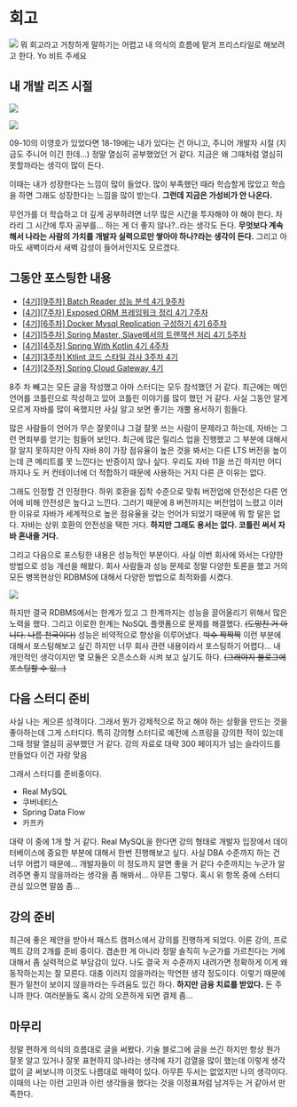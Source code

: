 # 회고

![](https://t1.daumcdn.net/cfile/tistory/9973CE4D5BAC6F7120)
뭐 회고라고 거창하게 말하기는 어렵고 내 의식의 흐름에 맡겨 프리스타일로 해보려고 한다. Yo 비트 주세요

## 내 개발 리즈 시절

![](https://raw.githubusercontent.com/cheese10yun/TIL/master/assets/2018.png)

![](https://raw.githubusercontent.com/cheese10yun/TIL/master/assets/2019.png)

09-10의 이영호가 있었다면 18-19에는 내가 있다는 건 아니고, 주니어 개발자 시절 (지금도 주니어 이긴 한데...) 정말 열심히 공부했었던 거 같다. 지금은 왜 그때처럼 열심히 못할까라는 생각이 많이 든다.

이때는 내가 성장한다는 느낌이 많이 들었다. 많이 부족했던 때라 학습할게 많았고 학습을 하면 그래도 성장한다는 느낌을 많이 받는다. **그런데 지금은 가성비가 안 나온다.**

무언가를 더 학습하고 더 깊게 공부하려면 너무 많은 시간을 투자해야 야 해야 한다. 차라리 그 시간에 투자 공부를... 하는 게 더 좋지 않나?..라는 생각도 든다. **무엇보다 계속해서 나라는 사람의 가치를 개발자 실력으로만 쌓아야 하나?라는 생각이 든다.** 그리고 아마도 새벽이라서 새벽 감성이 들어서인지도 모르겠다.

## 그동안 포스팅한 내용

* [[4기][9주차] Batch Reader 성능 분석 4기 9주차](https://github.com/cheese10yun/posting-review/blob/master/yun/2021-06-05-spring-batch-reader-performance.md)
* [[4기][7주차] Exposed ORM 프레임워크 정리 4기 7주차](https://github.com/cheese10yun/posting-review/blob/master/yun/2021-05-20-exposed.md)
* [[4기][6주차] Docker Mysql Replication 구성하기 4기 6주차](https://github.com/cheese10yun/posting-review/blob/master/yun/2021-05-13-docker-mysql-replication.md)
* [[4기][5주차] Spring Master, Slave에서의 트랜잭션 처리 4기 5주차](https://github.com/cheese10yun/posting-review/blob/master/yun/2021-05-06-spring-transaction.md)
* [[4기][4주차] Spring With Kotlin 4기 4주차](https://github.com/cheese10yun/posting-review/blob/master/yun/2021-04-29-spring-kotlin.md)
* [[4기][3주차] Ktlint 코드 스타일 검사 3주차 4기](https://github.com/cheese10yun/posting-review/blob/master/yun/2021-04-22-ktlint.md)
* [[4기][2주차] Spring Cloud Gateway 4기](https://github.com/cheese10yun/posting-review/blob/master/yun/2021-04-15-spring-gateway.md)

8주 차 빼고는 모든 글을 작성했고 아마 스터디는 모두 참석했던 거 같다. 최근에는 메인 언어를 코틀린으로 작성하고 있어 코틀린 이야기를 많이 했던 거 같다. 사실 그동안 알게 모르게 자바를 많이 욕했지만 사실 알고 보면 좋기는 개뿔 용서하기 힘들다.

많은 사람들이 언어가 무슨 잘못이냐 그걸 잘못 쓰는 사람이 문제라고 하는데, 자바는 그런 면죄부를 얻기는 힘들어 보인다. 최근에 많은 릴리스 업을 진행했고 그 부분에 대해서 잘 알지 못하지만 아직 자바 8이 가장 점유율이 높은 것을 봐서는 다른 LTS 버전을 높이는데 큰 메리트를 못 느낀다는 반증이지 않나 싶다. 우리도 자바 11을 쓰긴 하지만 어디까지나 도 커 컨테이너에 더 적합하기 때문에 사용하는 거지 다른 큰 이유는 없다.

그래도 인정할 건 인정한다. 하위 호환을 집착 수준으로 맞춰 버전업에 안전성은 다른 언어에 비해 안전성은 높다고 느낀다. 그러기 때문에 8 버전까지는 버전업이 느렸고 이러한 이유로 자바가 세계적으로 높은 점유율을 갖는 언어가 되었기 때문에 뭐 할 말은 없다. 자바는 상위 호환의 안전성을 택한 거다. **하지만 그래도 용서는 없다. 코틀린 써서 자바 혼내줄 거다.**

그리고 다음으로 포스팅한 내용은 성능적인 부분이다. 사실 이번 회사에 와서는 다양한 방법으로 성능 개선을 해왔다. 회사 사람들과 성능 문제로 정말 다양한 토론을 했고 거의 모든 병목현상인 RDBMS에 대해서 다양한 방법으로 최적화를 시켰다.

![](https://steemitimages.com/1280x0/https://steemitimages.com/DQmWBSv3vLHYGEmDAzs23P4wEeYJKfLRqum9tfw5w9a8Y4g/800a133d53301a5bd9c7a3a943b3bcf9_dat.png)

하지만 결국 RDBMS에서는 한계가 있고 그 한계까지는 성능을 끌어올리기 위해서 많은 노력을 했다. 그리고 이로한 한계는 NoSQL 플랫폼으로 문제를 해결했다. ~~(도망친 거 아니다. 나름 천국이다)~~ 성능은 비약적으로 향상을 이루어냈다. ~~박수 짝짝짝~~ 이런 부분에 대해서 포스팅해보고 싶긴 하지만 너무 회사 관련 내용이라서 포스팅하기 어렵다... 내 개인적인 생각이지만 몇 모듈은 오픈소스화 시켜 보고 싶기도 하다. ~~(그래야지 블로그에 포스팅할 수 있...)~~


## 다음 스터디 준비

사실 나는 게으른 성격이다. 그래서 뭔가 강제적으로 하고 해야 하는 상황을 만드는 것을 좋아하는데 그게 스터디다. 특히 강의형 스터디로 예전에 스프링을 강의한 적이 있는데 그때 정말 열심히 공부했던 거 같다. 강의 자료로 대략 300 페이지가 넘는 슬라이드를 만들었다 이건 자랑 맞음

그래서 스터디를 준비중이다. 


* Real MySQL
* 쿠버네티스
* Spring Data Flow
* 카프카

대략 이 중에 1개 할 거 같다. Real MySQL을 한다면 강의 형태로 개발자 입장에서 데이터베이스에 중요한 부분에 대해서 한번 진행해보고 싶다. 사실 DBA 수준까지 하는 건 너무 어렵기 때문에... 개발자들이 이 정도까지 알면 좋을 거 같다 수준까지는 누군가 알려주면 좋지 않을까라는 생각을 좀 해봐서... 아무튼 그렇다. 혹시 위 항목 중에 스터디 관심 있으면 말씀 좀...

## 강의 준비
최근에 좋은 제안을 받아서 패스트 캠퍼스에서 강의를 진행하게 되었다. 이론 강의, 프로젝트 강의 2개를 준비 중이다. 겸손한 게 아니라 정말 솔직히 누군가를 가르친다는 거에 대해서 좀 실력적으로 부담감이 있다. 나도 결국 저 수준까지 내려가면 정확하게 이게 왜 동작하는지는 잘 모른다. 대충 이러지 않을까라는 막연한 생각 정도이다. 이렇기 때문에 뭔가 밑천이 보이지 않을까라는 두려움도 있긴 하다. **하지만 금융 치료를 받았다.** 돈 주니까 한다. 여러분들도 혹시 강의 오픈하게 되면 결제 좀...


## 마무리
정말 편하게 의식의 흐름대로 글을 써봤다. 기술 블로그에 글을 쓰긴 하지만 항상 뭔가 잘못 알고 있거나 잘못 표현하지 않나라는 생각에 자기 검열을 많이 했는데 이렇게 생각 없이 글 써보니까 이것도 나름대로 매력이 있다. 아무튼 두서는 없었지만 나의 생각이다. 이때의 나는 이런 고민과 이런 생각들을 했다는 것을 이정표처럼 남겨두는 거 같아서 만족한다.
